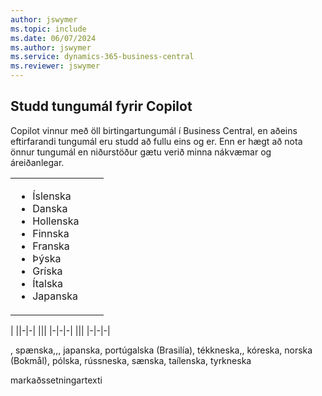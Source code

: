 ```yaml
---
author: jswymer
ms.topic: include
ms.date: 06/07/2024
ms.author: jswymer
ms.service: dynamics-365-business-central
ms.reviewer: jswymer
---
```

## Studd tungumál fyrir Copilot

Copilot vinnur með öll birtingartungumál í Business Central, en aðeins eftirfarandi tungumál eru studd að fullu eins og er. Enn er hægt að nota önnur tungumál en niðurstöður gætu verið minna nákvæmar og áreiðanlegar.

||||
|-|-|-|
|<ul><li>Íslenska</li><li>Danska</li><li>Hollenska</li><li>Finnska</li><li>Franska</li><li>Þýska</li><li>Gríska</li><li>Ítalska</li><li>Japanska</li>|
|
||-|-|
|||
|-|-|-|
|||
|-|-|-|


, spænska,,, japanska, portúgalska (Brasilía), tékkneska,, kóreska, norska (Bokmål), pólska, rússneska, sænska, taílenska, tyrkneska


markaðssetningartexti